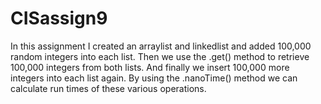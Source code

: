 # CISassign9
In this assignment I created an arraylist and linkedlist and added 100,000 random integers into each list.  Then we use the .get() method to retrieve 
100,000 integers from both lists. And finally we insert 100,000 more integers into each list again. By using the .nanoTime() method we can calculate run times of 
these various operations. 
